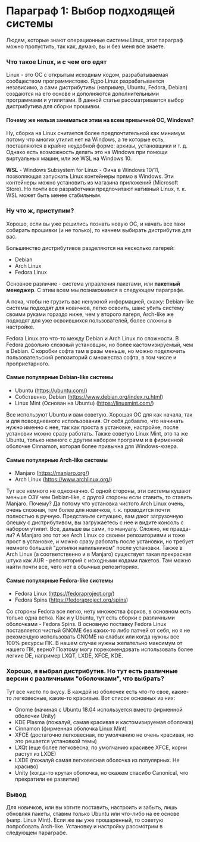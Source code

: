 # Параграф 1: Выбор подходящей системы  

Людям, которые знают операционные системы Linux, этот параграф можно пропустить, так как, думаю, вы и без меня все знаете.  


### Что такое Linux, и с чем его едят

Linux - это ОС с открытым исходным кодом, разрабатываемая сообществом программистовю. Ядро Linux разрабатывается независимо, а сами дистрибутивы (например, Ubuntu, Fedora, Debian) создаются на его основе и дополняются дополнительными программами и утилитами. В данной статье рассматривается выбор дистрибутива для сборки прошивки.


#### Почему же нельзя заниматься этим на всем привычной ОС, Windows?

Ну, сборка на Linux считается более предпочтительной как минимум потому что многих утилит нет на Windows, а те которые есть, поставляются в крайне неудобной форме: архивы, установщики и т. д.  Однако есть возможность делать это на Windows при помощи виртуальных машин, или же WSL на Windows 10.

**WSL** - Windows Subsystem for Linux - Фича в Windows 10/11, позволяющая запускать Linux контейнеры прямо в Windows. Эти контейнеры можно установить из магазина приложений (Microsoft Store). Но почти все разработчики предпочитают нативный Linux, т. к. WSL может быть менее стабильным.


### Ну что ж, приступим?

Хорошо, если вы уже решились познать новую ОС, и начать все таки собирать прошивки (и не только), то начнем выбирать дистрибутив для вас.

Большинство дистрибутивов разделяются на несколько лагерей:

- Debian
- Arch Linux
- Fedora Linux

Основное различие - система управления пакетами, или **пакетный менеджер**. С этим всем мы познакомимся в следующем параграфе. 

А пока, чтобы не грузить вас ненужной информацией, скажу: Debian-like системы подходят для новичков, легко освоить, шанс убить систему своими руками гораздо ниже, чем у второго лагеря, Arch-like же подходят для уже освоившихся пользователей, более сложны в настройке.

Fedora Linux это что-то между Debian и Arch Linux по сложности. В Fedora довольно сложный установщик, но более кастомизируемый, чем в Debian. С коробки софта там в разы меньше, но можно подключить пользовательский репозиторий с множества софта, в том числе и проприетарного.


#### Самые популярные Debian-like системы

- Ubuntu (https://ubuntu.com/)
- Собственно, Debian (https://www.debian.org/index.ru.html)
- Linux Mint (Основан на Ubuntu) (https://linuxmint.com/)

Все используют Ubuntu и вам советую. Хорошая ОС для как начала, так и для повседневного использования. От себя добавлю, что начинать нужно именно с нее, так как проста в установке, настройке, после установки можно сразу работать. Также советую Linux Mint, это та же Ubuntu, только немного с другим набором программ и в фирменной оболочке Cinnamon, которая более привычна для Windows-юзера.


#### Самые популярные Arch-like системы

- Manjaro (https://manjaro.org/)
- Arch Linux (https://www.archlinux.org/)

Тут все немного не однозначно. С одной стороны, эти системы кушают меньше ОЗУ чем Debian-like, с другой стороны если ставить, то ставить Manjaro. Почему? Да потому что установка чистого Arch Linux очень, очень сложная, тем более для новичков, т. к. проводится почти полностью в ручную. Представьте ситуацию, вам дают загрузочную флешку с дистрибутивом, вы загружаетесь с нее и видите консоль с набором утилит. Все, дальше вы сами, по мануалу. Сложно, не правда-ли? А Manjaro это тот же Arch Linux со своими репозиториями и тоже прост в установке, и можно сразу работать после установки, но требует немного большей "допилки напильником" после установки. Также в Arch Linux (а соответственно и в Manjaro) существует такая прекрасная штука как AUR - репозиторий с исходными кодами пакетов. Там можно найти почти все, чего нет в обычных репозиториях.


#### Самые популярные Fedora-like системы

- Fedora Linux (https://fedoraproject.org/)
- Fedora Spins (https://fedoraproject.org/spins)

Со стороны Fedora все легко, нету множества форков, в основном есть только одна ветка. Как и у Ubuntu, тут есть сборки с различными оболочками - Fedora Spins. В основную поставку Fedora Linux поставляется чистый GNOME без каких-то либо патчей от себя, но я не рекомендую использовать GNOME на слабых или когда нужны все 100% ресурсы ПК. В нашем случае нужны желательно максимум от нашего ПК, верно? Поэтому могу порекомендовать использовать более легкие DE, например LXQT, LXDE, XFCE, KDE.

### Хорошо, я выбрал дистрибутив. Но тут есть различные версии с различными "оболочками", что выбрать?

Тут все чисто по вкусу. В каждой из оболочек есть что-то свое, какие-то легковесные, какие-то красивые. Вот список основных из них:

- Gnome (начиная с Ubuntu 18.04 используется вместо фирменной оболочки Unity)
- KDE Plasma (пожалуй, самая красивая и кастомизируемая оболочка)
- Cinnamon (фирменная оболочка Linux Mint)
- XFCE (достаточно легковесная, по умолчанию не очень красивая, но это решается установкой темы)
- LXQt (еще более легковесна, по умолчанию красивее XFCE, корни растут из LXDE)
- LXDE (пожалуй самая легковесная оболочка из популярных. Не красиво)
- Unity (когда-то крутая оболочка, но скажем спасибо Canonical, что прекратили ее развитие)



### Вывод

Для новичков, или вы хотите поставить, настроить и забыть, лишь обновляя пакеты, ставим только Ubuntu или что-либо на ее основе (напр. Linux Mint). Если же вы уже прошаренный, то советую попробовать Arch-like. Установку и настройку рассмотрим в следующем параграфе.
